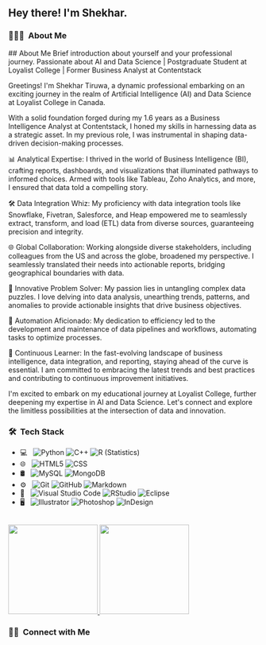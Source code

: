 
<h2> Hey there! I'm Shekhar.</h2>

<h3> 👨🏻‍💻 &nbsp;About Me </h3>
## About Me
Brief introduction about yourself and your professional journey.
Passionate about AI and Data Science | Postgraduate Student at Loyalist College | Former Business Analyst at Contentstack

Greetings! I'm Shekhar Tiruwa, a dynamic professional embarking on an exciting journey in the realm of Artificial Intelligence (AI) and Data Science at Loyalist College in Canada.

With a solid foundation forged during my 1.6 years as a Business Intelligence Analyst at Contentstack, I honed my skills in harnessing data as a strategic asset. In my previous role, I was instrumental in shaping data-driven decision-making processes.

📊 Analytical Expertise: I thrived in the world of Business Intelligence (BI), crafting reports, dashboards, and visualizations that illuminated pathways to informed choices. Armed with tools like Tableau, Zoho Analytics, and more, I ensured that data told a compelling story.

🛠️ Data Integration Whiz: My proficiency with data integration tools like Snowflake, Fivetran, Salesforce, and Heap empowered me to seamlessly extract, transform, and load (ETL) data from diverse sources, guaranteeing precision and integrity.

🌐 Global Collaboration: Working alongside diverse stakeholders, including colleagues from the US and across the globe, broadened my perspective. I seamlessly translated their needs into actionable reports, bridging geographical boundaries with data.

🚀 Innovative Problem Solver: My passion lies in untangling complex data puzzles. I love delving into data analysis, unearthing trends, patterns, and anomalies to provide actionable insights that drive business objectives.

🔧 Automation Aficionado: My dedication to efficiency led to the development and maintenance of data pipelines and workflows, automating tasks to optimize processes.

🌱 Continuous Learner: In the fast-evolving landscape of business intelligence, data integration, and reporting, staying ahead of the curve is essential. I am committed to embracing the latest trends and best practices and contributing to continuous improvement initiatives.

I'm excited to embark on my educational journey at Loyalist College, further deepening my expertise in AI and Data Science. Let's connect and explore the limitless possibilities at the intersection of data and innovation.


<h3> 🛠 &nbsp;Tech Stack</h3>

- 💻 &nbsp;
  ![Python](https://img.shields.io/badge/-Python-333333?style=flat&logo=python)
  ![C++](https://img.shields.io/badge/-C++-333333?style=flat&logo=C%2B%2B&logoColor=00599C)
  ![R (Statistics)](https://img.shields.io/badge/-R-333333?style=flat&logo=R&logoColor=276DC3)
- 🌐 &nbsp;
  ![HTML5](https://img.shields.io/badge/-HTML5-333333?style=flat&logo=HTML5)
  ![CSS](https://img.shields.io/badge/-CSS-333333?style=flat&logo=CSS3&logoColor=1572B6)
- 🛢 &nbsp;
  ![MySQL](https://img.shields.io/badge/-MySQL-333333?style=flat&logo=mysql)
  ![MongoDB](https://img.shields.io/badge/-MongoDB-333333?style=flat&logo=mongodb)
- ⚙️ &nbsp;
  ![Git](https://img.shields.io/badge/-Git-333333?style=flat&logo=git)
  ![GitHub](https://img.shields.io/badge/-GitHub-333333?style=flat&logo=github)
  ![Markdown](https://img.shields.io/badge/-Markdown-333333?style=flat&logo=markdown)
- 🔧 &nbsp;
  ![Visual Studio Code](https://img.shields.io/badge/-Visual%20Studio%20Code-333333?style=flat&logo=visual-studio-code&logoColor=007ACC)
  ![RStudio](https://img.shields.io/badge/-RStudio-333333?style=flat&logo=rstudio)
  ![Eclipse](https://img.shields.io/badge/-Eclipse-333333?style=flat&logo=eclipse-ide&logoColor=2C2255)
- 🖥 &nbsp;
  ![Illustrator](https://img.shields.io/badge/-Illustrator-333333?style=flat&logo=adobe-illustrator)
  ![Photoshop](https://img.shields.io/badge/-Photoshop-333333?style=flat&logo=adobe-photoshop)
  ![InDesign](https://img.shields.io/badge/-InDesign-333333?style=flat&logo=adobe-indesign)

<br/>

<a href="https://github.com/AVS1508">
  <img height="180em" src="https://github-readme-stats.vercel.app/api?username=Shekhar-Kaviraj-Tiruwa-1&theme=buefy&show_icons=true" />
  <img height="180em" src="https://github-readme-stats.vercel.app/api/top-langs/?username=Shekhar-Kaviraj-Tiruwa-1&theme=buefy&layout=compact" />
</a>

<br/>

<h3> 🤝🏻 &nbsp;Connect with Me </h3>



